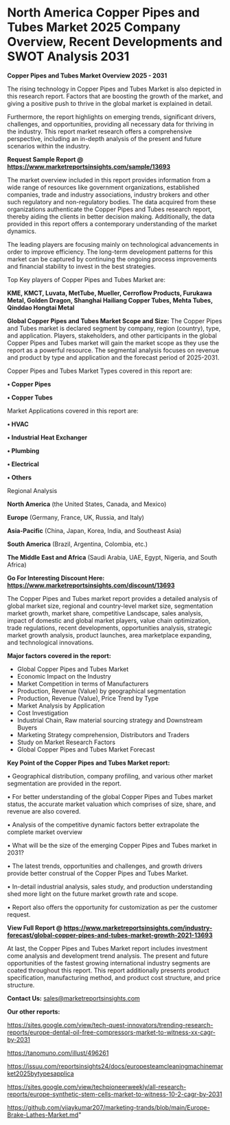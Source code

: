  # North America Copper Pipes and Tubes Market 2025 Company Overview, Recent Developments and SWOT Analysis 2031

<Strong> Copper Pipes and Tubes Market Overview 2025 - 2031</strong>

The rising technology in Copper Pipes and Tubes Market is also depicted in this research report. Factors that are boosting the growth of the market, and giving a positive push to thrive in the global market is explained in detail.

Furthermore, the report highlights on emerging trends, significant drivers, challenges, and opportunities, providing all necessary data for thriving in the industry. This report market research offers a comprehensive perspective, including an in-depth analysis of the present and future scenarios within the industry.

<strong>Request Sample Report @ <a href=https://www.marketreportsinsights.com/sample/13693>https://www.marketreportsinsights.com/sample/13693</a></strong>

The market overview included in this report provides information from a wide range of resources like government organizations, established companies, trade and industry associations, industry brokers and other such regulatory and non-regulatory bodies. The data acquired from these organizations authenticate the Copper Pipes and Tubes research report, thereby aiding the clients in better decision making. Additionally, the data provided in this report offers a contemporary understanding of the market dynamics.

The leading players are focusing mainly on technological advancements in order to improve efficiency. The long-term development patterns for this market can be captured by continuing the ongoing process improvements and financial stability to invest in the best strategies.

Top Key players of Copper Pipes and Tubes Market are:

<strong>KME, KMCT, Luvata, MetTube, Mueller, Cerroflow Products, Furukawa Metal, Golden Dragon, Shanghai Hailiang Copper Tubes, Mehta Tubes, Qinddao Hongtai Metal</strong>

<strong><b>Global Copper Pipes and Tubes Market Scope and Size:</b></strong>
The Copper Pipes and Tubes market is declared segment by company, region (country), type, and application. Players, stakeholders, and other participants in the global Copper Pipes and Tubes market will gain the market scope as they use the report as a powerful resource. The segmental analysis focuses on revenue and product by type and application and the forecast period of 2025-2031.

Copper Pipes and Tubes Market Types covered in this report are:

<strong>• Copper Pipes

• Copper Tubes</strong>

Market Applications covered in this report are:

<strong>• HVAC

• Industrial Heat Exchanger

• Plumbing

• Electrical

• Others</strong> 

Regional Analysis

<strong>North America</strong> (the United States, Canada, and Mexico)

<strong>Europe</strong> (Germany, France, UK, Russia, and Italy)

<strong>Asia-Pacific</strong> (China, Japan, Korea, India, and Southeast Asia)

<strong>South America</strong> (Brazil, Argentina, Colombia, etc.)

<strong>The Middle East and Africa</strong> (Saudi Arabia, UAE, Egypt, Nigeria, and South Africa)

<strong>Go For Interesting Discount Here: <a href=https://www.marketreportsinsights.com/discount/13693>https://www.marketreportsinsights.com/discount/13693</a></strong>

The Copper Pipes and Tubes market report provides a detailed analysis of global market size, regional and country-level market size, segmentation market growth, market share, competitive Landscape, sales analysis, impact of domestic and global market players, value chain optimization, trade regulations, recent developments, opportunities analysis, strategic market growth analysis, product launches, area marketplace expanding, and technological innovations.

<strong><b>Major factors covered in the report:</b></strong>
<ul>
  <li>Global Copper Pipes and Tubes Market </li>
  <li>Economic Impact on the Industry</li>
  <li>Market Competition in terms of Manufacturers</li>
  <li>Production, Revenue (Value) by geographical segmentation</li>
  <li>Production, Revenue (Value), Price Trend by Type</li>
  <li>Market Analysis by Application</li>
  <li>Cost Investigation</li>
  <li>Industrial Chain, Raw material sourcing strategy and Downstream Buyers</li>
  <li>Marketing Strategy comprehension, Distributors and Traders</li>
  <li>Study on Market Research Factors</li>
  <li>Global Copper Pipes and Tubes Market Forecast</li>
</ul>

<strong><b>Key Point of the Copper Pipes and Tubes Market report:</b></strong>

• Geographical distribution, company profiling, and various other market segmentation are provided in the report.

• For better understanding of the global Copper Pipes and Tubes market status, the accurate market valuation which comprises of size, share, and revenue are also covered.

• Analysis of the competitive dynamic factors better extrapolate the complete market overview

• What will be the size of the emerging Copper Pipes and Tubes market in 2031?

• The latest trends, opportunities and challenges, and growth drivers provide better construal of the Copper Pipes and Tubes Market.

• In-detail industrial analysis, sales study, and production understanding shed more light on the future market growth rate and scope.

• Report also offers the opportunity for customization as per the customer request.

<strong><b>View Full Report @ <a href=https://www.marketreportsinsights.com/industry-forecast/global-copper-pipes-and-tubes-market-growth-2021-13693>https://www.marketreportsinsights.com/industry-forecast/global-copper-pipes-and-tubes-market-growth-2021-13693</a></b></strong>


At last, the Copper Pipes and Tubes Market report includes investment come analysis and development trend analysis. The present and future opportunities of the fastest growing international industry segments are coated throughout this report. This report additionally presents product specification, manufacturing method, and product cost structure, and price structure.

<strong>Contact Us:</strong>
sales@marketreportsinsights.com

<strong>Our other reports:</strong>

<a href=https://sites.google.com/view/tech-quest-innovators/trending-research-reports/europe-dental-oil-free-compressors-market-to-witness-xx-cagr-by-2031>https://sites.google.com/view/tech-quest-innovators/trending-research-reports/europe-dental-oil-free-compressors-market-to-witness-xx-cagr-by-2031</a>

<a href=https://tanomuno.com/illust/496261>https://tanomuno.com/illust/496261</a>

<a href=https://issuu.com/reportsinsights24/docs/europesteamcleaningmachinemarket2025bytypesapplica>https://issuu.com/reportsinsights24/docs/europesteamcleaningmachinemarket2025bytypesapplica</a>

<a href=https://sites.google.com/view/techpioneerweekly/all-research-reports/europe-synthetic-stem-cells-market-to-witness-10-2-cagr-by-2031>https://sites.google.com/view/techpioneerweekly/all-research-reports/europe-synthetic-stem-cells-market-to-witness-10-2-cagr-by-2031</a>

<a href=https://github.com/vijaykumar207/marketing-trands/blob/main/Europe-Brake-Lathes-Market.md>https://github.com/vijaykumar207/marketing-trands/blob/main/Europe-Brake-Lathes-Market.md</a>"
